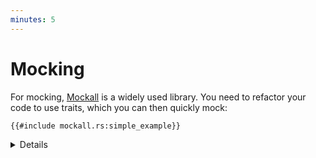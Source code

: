 ```yaml
---
minutes: 5
---
```


# Mocking

For mocking, [Mockall] is a widely used library. You need to refactor your code
to use traits, which you can then quickly mock:

```rust,ignore
{{#include mockall.rs:simple_example}}
```

[Mockall]: https://docs.rs/mockall/

<details>

- Mockall is the recommended mocking library in Android (AOSP). There are other
  [mocking libraries available on crates.io](https://crates.io/keywords/mock),
  in particular in the area of mocking HTTP services. The other mocking
  libraries work in a similar fashion as Mockall, meaning that they make it easy
  to get a mock implementation of a given trait.

- Note that mocking is somewhat _controversial_: mocks allow you to completely
  isolate a test from its dependencies. The immediate result is faster and more
  stable test execution. On the other hand, the mocks can be configured wrongly
  and return output different from what the real dependencies would do.

  If at all possible, it is recommended that you use the real dependencies. As
  an example, many databases allow you to configure an in-memory backend. This
  means that you get the correct behavior in your tests, plus they are fast and
  will automatically clean up after themselves.

  Similarly, many web frameworks allow you to start an in-process server which
  binds to a random port on `localhost`. Always prefer this over mocking away
  the framework since it helps you test your code in the real environment.

- Mockall is not part of the Rust Playground, so you need to run this example in
  a local environment. Use `cargo add mockall` to quickly add Mockall to an
  existing Cargo project.

- Mockall has a lot more functionality. In particular, you can set up
  expectations which depend on the arguments passed. Here we use this to mock a
  cat which becomes hungry 3 hours after the last time it was fed:

```rust,ignore
{{#include mockall.rs:extended_example}}
```

- You can use `.times(n)` to limit the number of times a mock method can be
  called to `n` --- the mock will automatically panic when dropped if this isn't
  satisfied.

</details>
